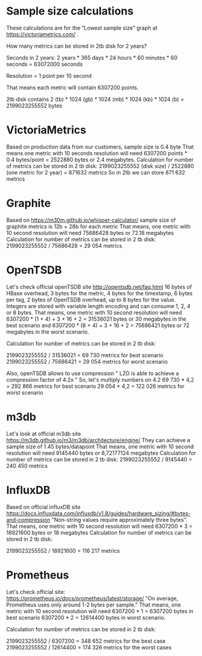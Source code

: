 # Sample size calculations

These calculations are for the “Lowest sample size” graph at https://victoriametrics.com/ .

How many metrics can be stored in 2tb disk for 2 years?

Seconds in 2 years:
2 years * 365 days * 24 hours * 60 minutes * 60 seconds = 63072000 seconds

Resolution = 1 point per 10 second

That means each metric will contain 6307200 points.

2tb disk contains
2 (tb) * 1024 (gb) * 1024 (mb) * 1024 (kb) * 1024 (b)  = 2199023255552 bytes

# VictoriaMetrics
Based on production data from our customers, sample size is 0.4 byte
That means one metric with 10 seconds resolution will need
6307200 points * 0.4 bytes/point = 2522880 bytes or 2.4 megabytes.
Calculation for number of metrics can be stored in 2 tb disk:
2199023255552 (disk size) / 2522880 (one metric for 2 year) = 871632 metrics
So in 2tb we can store 871 632 metrics

# Graphite
Based on https://m30m.github.io/whisper-calculator/ sample size of graphite metrics is 12b + 28b for each metric
That means, one metric with 10 second resolution will need 75686428 bytes or 72.18 megabytes
Calculation for number of metrics can be stored in 2 tb disk:
2199023255552 / 75686428 = 29 054 metrics

# OpenTSDB
Let's check official openTSDB site
http://opentsdb.net/faq.html
16 bytes of HBase overhead, 3 bytes for the metric, 4 bytes for the timestamp, 6 bytes per tag, 2 bytes of OpenTSDB overhead, up to 8 bytes for the value. Integers are stored with variable length encoding and can consume 1, 2, 4 or 8 bytes.
That means, one metric with 10 second resolution will need
6307200 * (1 + 4) + 3 + 16 + 2 = 31536021 bytes or 30 megabytes in the best scenario and
6307200 * (8 + 4) + 3 + 16 + 2 = 75686421 bytes or 72 megabytes in the worst scenario.

Calculation for number of metrics can be stored in 2 tb disk:

2199023255552 / 31536021  = 69 730 metrics for best scenario
2199023255552 / 75686421 = 29 054 metrics for worst scenario

Also, openTSDB allows to use compression
" LZO is able to achieve a compression factor of 4.2x "
So, let's multiply numbers on 4.2
69 730 * 4,2 = 292 866 metrics for best scenario
29 054 * 4,2 = 122 026 metrics for worst scenario
# m3db
Let's look at official m3db site https://m3db.github.io/m3/m3db/architecture/engine/
They can achieve a sample size of 1.45 bytes/datapoint
That means, one metric with 10 second resolution will need 9145440 bytes or 8,72177124 megabytes
Calculation for number of metrics can be stored in 2 tb disk:
2199023255552 / 9145440  = 240 450 metrics

# InfluxDB
Based on official influxDB site https://docs.influxdata.com/influxdb/v1.8/guides/hardware_sizing/#bytes-and-compression
"Non-string values require approximately three bytes". That means, one metric with 10 second resolution will need
6307200 * 3 = 18921600 bytes or 18 megabytes
Calculation for number of metrics can be stored in 2 tb disk:

2199023255552 / 18921600 = 116 217 metrics

# Prometheus
Let's check official site: https://prometheus.io/docs/prometheus/latest/storage/
"On average, Prometheus uses only around 1-2 bytes per sample."
That means, one metric with 10 second resolution will need
6307200 * 1 = 6307200 bytes in best scenario
6307200 * 2 = 12614400 bytes in worst scenario.

Calculation for number of metrics can be stored in 2 tb disk:

2199023255552 / 6307200  = 348 652 metrics for the best case
2199023255552 / 12614400 = 174 326 metrics for the worst cases
